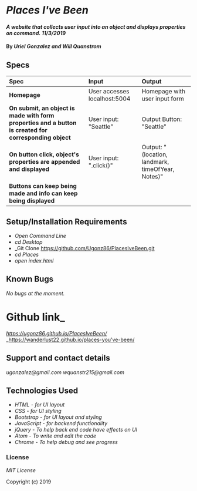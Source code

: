 # _Places I've Been_

#### _A website that collects user input into an object and displays properties on command. 11/3/2019_

#### By _**Uriel Gonzalez and Will Quanstrom**_

## Specs

| Spec               | Input          | Output |
| :-------------     | :------------- | :------------- |
| **Homepage** | User accesses localhost:5004 | Homepage with user input form |
| **On submit, an object is made with form properties and a button is created for corresponding object** | User input: "Seattle" | Output Button: "Seattle" |
| **On button click, object's properties are appended and displayed** | User input: ".click()" | Output: "(location, landmark, timeOfYear, Notes)" |
| **Buttons can keep being made and info can keep being displayed**|

## Setup/Installation Requirements

* _Open Command Line_
* _cd Desktop_
* _Git Clone https://github.com/Ugonz86/PlacesIveBeen.git
* _cd Places_
* _open index.html_

## Known Bugs

_No bugs at the moment._

# Github link_

_https://ugonz86.github.io/PlacesIveBeen/_
_https://wanderlust22.github.io/places-you've-been/

## Support and contact details

_ugonzalez@gmail.com_
_wquanstr215@gmail.com_

## Technologies Used

* _HTML - for UI layout_
* _CSS - for UI styling_
* _Bootstrap - for UI layout and styling_
* _JavaScript - for backend functionality_
* _jQuery - To help back end code have effects on UI_
* _Atom - To write and edit the code_
* _Chrome - To help debug and see progress_

### License

*MIT License*

Copyright (c) 2019
